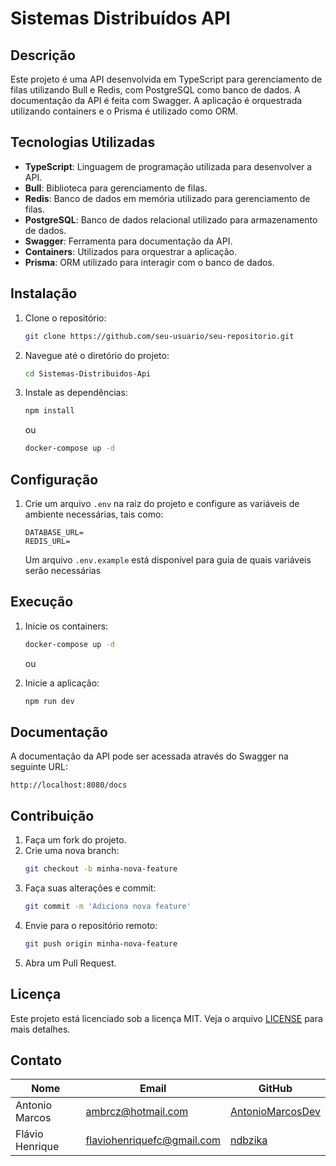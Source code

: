 # Sistemas Distribuídos API

## Descrição

Este projeto é uma API desenvolvida em TypeScript para gerenciamento de filas utilizando Bull e Redis, com PostgreSQL como banco de dados. A documentação da API é feita com Swagger. A aplicação é orquestrada utilizando containers e o Prisma é utilizado como ORM.

## Tecnologias Utilizadas

- **TypeScript**: Linguagem de programação utilizada para desenvolver a API.
- **Bull**: Biblioteca para gerenciamento de filas.
- **Redis**: Banco de dados em memória utilizado para gerenciamento de filas.
- **PostgreSQL**: Banco de dados relacional utilizado para armazenamento de dados.
- **Swagger**: Ferramenta para documentação da API.
- **Containers**: Utilizados para orquestrar a aplicação.
- **Prisma**: ORM utilizado para interagir com o banco de dados.

## Instalação

1. Clone o repositório:
    ```bash
    git clone https://github.com/seu-usuario/seu-repositorio.git
    ```
2. Navegue até o diretório do projeto:
    ```bash
    cd Sistemas-Distribuidos-Api
    ```
3. Instale as dependências:
    ```bash
    npm install
    ```
    ou  

    ```bash
    docker-compose up -d
    ```

## Configuração

1. Crie um arquivo `.env` na raiz do projeto e configure as variáveis de ambiente necessárias, tais como:
    ```env
    DATABASE_URL=
    REDIS_URL=
    ```
    Um arquivo `.env.example` está disponível para guia de quais variáveis serão necessárias

## Execução

1. Inicie os containers:
    ```bash
    docker-compose up -d
    ```

    ou

2. Inicie a aplicação:
    ```bash
    npm run dev
    ```

## Documentação

A documentação da API pode ser acessada através do Swagger na seguinte URL:
```
http://localhost:8080/docs
```

## Contribuição

1. Faça um fork do projeto.
2. Crie uma nova branch:
    ```bash
    git checkout -b minha-nova-feature
    ```
3. Faça suas alterações e commit:
    ```bash
    git commit -m 'Adiciona nova feature'
    ```
4. Envie para o repositório remoto:
    ```bash
    git push origin minha-nova-feature
    ```
5. Abra um Pull Request.

## Licença

Este projeto está licenciado sob a licença MIT. Veja o arquivo [LICENSE](LICENSE) para mais detalhes.
## Contato

| Nome            | Email                           | GitHub              |
|-----------------|---------------------------------|---------------------|
| Antonio Marcos  | ambrcz@hotmail.com              | [AntonioMarcosDev](https://github.com/AntonioMarcosDev) |
| Flávio Henrique | flaviohenriquefc@gmail.com      | [ndbzika](https://github.com/ndbzika) |